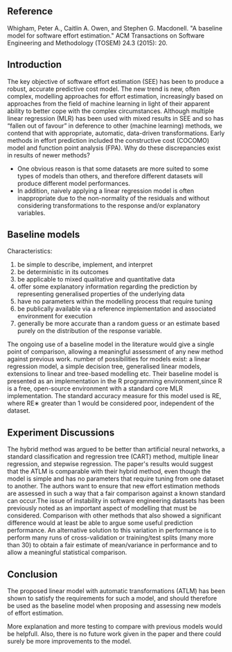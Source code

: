 ## Reference 
Whigham, Peter A., Caitlin A. Owen, and Stephen G. Macdonell. "A baseline model for software effort estimation." ACM Transactions on Software Engineering and Methodology (TOSEM) 24.3 (2015): 20.

## Introduction
The key objective of software effort estimation (SEE) has been to produce a robust, accurate predictive cost model. The new trend is new, often complex, modelling approaches for effort estimation, increasingly based on approaches from the field of machine learning in light of their apparent ability to better cope with the complex circumstances. Although multiple linear regression (MLR) has been used with mixed results in SEE and so has “fallen out of favour” in deference to other (machine learning) methods, we contend that with appropriate, automatic, data-driven transformations. Early methods in effort prediction included the constructive cost (COCOMO) model and function point analysis (FPA). 
Why do these discrepancies exist in results of newer methods?

- One obvious reason is that some datasets are more suited to some types of models than others, and therefore different datasets will produce different model performances.
- In addition, naively applying a linear regression model is often inappropriate due to the non-normality of the residuals and without considering transformations to the response and/or explanatory variables. 

## Baseline models
Characteristics:  
1. be simple to describe, implement, and interpret  
2. be deterministic in its outcomes  
3. be applicable to mixed qualitative and quantitative data  
4. offer some explanatory information regarding the prediction by representing generalised properties of the underlying data  
5. have no parameters within the modelling process that require tuning  
6. be publically available via a reference implementation and associated environment for execution  
7. generally be more accurate than a random guess or an estimate based purely on the distribution of the response variable.  

The ongoing use of a baseline model in the literature would give a single point of comparison, allowing a meaningful assessment of any new method against previous work. number of possibilities for models exist: a linear regression model, a simple decision tree, generalised linear models, extensions to linear and tree-based modelling etc. Their baseline model is presented as an implementation in the R programming environment,since R is a free, open-source environment with a standard core MLR implementation. The standard accuracy measure for this model used is RE, where RE∗ greater than 1 would be considered poor, independent of the dataset. 

## Experiment Discussions
The hybrid method was argued to be better than artificial neural networks, a standard classification and regression tree (CART) method, multiple linear regression, and stepwise regression. The paper's results would suggest that the ATLM is comparable with their hybrid method, even though the model is simple and has no parameters that require tuning from one dataset to another. 
The authors want to ensure that new effort estimation methods are assessed in such a way that a fair comparison against a known standard can occur.The issue of instability in software engineering datasets has been previously noted as an important aspect of modelling that must be considered. Comparison with other methods that also showed a significant difference would at least be able to argue some useful prediction performance. An alternative solution to this variation in performance is to perform many runs of cross-validation or training/test splits (many more than 30) to obtain a fair estimate of mean/variance in performance and to allow a meaningful statistical comparison.

## Conclusion
The proposed linear model with automatic transformations (ATLM) has been shown to satisfy the requirements for such a model, and should therefore be used as the baseline model when proposing and assessing new models of effort estimation.

More explanation and more testing to compare with previous models would be helpfull. Also, there is no future work given in the paper and there could surely be more improvements to the model.
